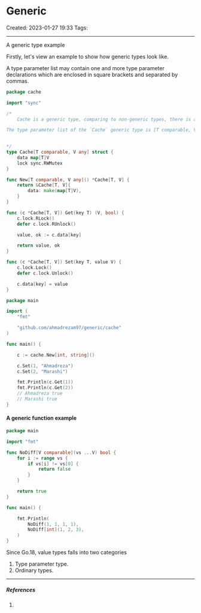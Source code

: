 # Generic
Created: 2023-01-27 19:33
Tags: 
____

A generic type example

Firstly, let's view an example to show how generic types look like.


A type parameter list may contain one and more type parameter declarations which are enclosed in square brackets and separated by commas.



```go
package cache

import "sync"

/*
	Cache is a generic type, comparing to non-generic types, there is an extra part, a type parameter list, in the declation(sepecification ,more precisely speaking) of a generic type.

The type parameter list of the `Cache` generic type is [T comparable, V any]
	

*/
type Cache[T comparable, V any] struct {
	data map[T]V
	lock sync.RWMutex
}

func New[T comparable, V any]() *Cache[T, V] {
	return &Cache[T, V]{
		data: make(map[T]V),
	}
}

func (c *Cache[T, V]) Get(key T) (V, bool) {
	c.lock.RLock()
	defer c.lock.RUnlock()

	value, ok := c.data[key]

	return value, ok
}

func (c *Cache[T, V]) Set(key T, value V) {
	c.lock.Lock()
	defer c.lock.Unlock()

	c.data[key] = value
}
```


```go
package main

import (
	"fmt"

	"github.com/ahmadrezam97/generic/cache"
)

func main() {

	c := cache.New[int, string]()

	c.Set(1, "Ahmadreza")
	c.Set(2, "Marashi")

	fmt.Println(c.Get(1))
	fmt.Println(c.Get(2))
	// Ahmadreza true
	// Marashi true
}
```


#### A generic function example


```go
package main

import "fmt"

func NoDiff[V comparable](vs ...V) bool {
	for i := range vs {
		if vs[i] != vs[0] {
			return false
		}
	}

	return true
}

func main() {

	fmt.Println(
		NoDiff(1, 1, 1, 1),
		NoDiff[int](1, 2, 3),
	)
}
```



Since Go.18, value types falls into two categories
1. Type parameter type.
2. Ordinary types.


_____
##### References
1.


